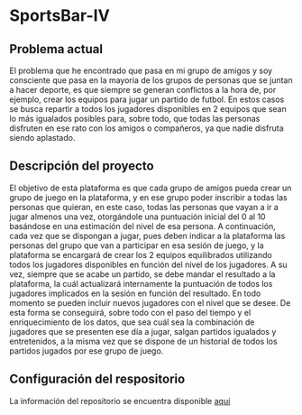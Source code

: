# SportsBar-IV

## Problema actual
El problema que he encontrado que pasa en mi grupo de amigos y soy consciente que pasa en la mayoría de los grupos de personas que se juntan a hacer deporte, es que siempre se generan conflictos a la hora de, por ejemplo, crear los equipos para jugar un partido de futbol.
En estos casos se busca repartir a todos los jugadores disponibles en 2 equipos que sean lo más igualados posibles para, sobre todo, que todas las personas disfruten en ese rato con los amigos o compañeros, ya que nadie disfruta siendo aplastado.

## Descripción del proyecto
El objetivo de esta plataforma es que cada grupo de amigos pueda crear un grupo de juego en la plataforma, y en ese grupo poder inscribir a todas las personas que quieran, en este caso, todas las personas que vayan a ir a jugar almenos una vez, otorgándole una puntuación inicial del 0 al 10 basándose en una estimación del nivel de esa persona.
A continuación, cada vez que se dispongan a jugar, pues deben indicar a la plataforma las personas del grupo que van a participar en esa sesión de juego, y la plataforma se encargará de crear los 2 equipos equilibrados utilizando todos los jugadores disponibles en función del nivel de los jugadores.
A su vez, siempre que se acabe un partido, se debe mandar el resultado a la plataforma, la cuál actualizará internamente la puntuación de todos los jugadores implicados en la sesión en función del resultado.
En todo momento se pueden incluir nuevos jugadores con el nivel que se desee. De esta forma se conseguirá, sobre todo con el paso del tiempo y el enriquecimiento de los datos, que sea cuál sea la combinación de jugadores que se presenten ese día a jugar, salgan partidos igualados y entretenidos, a la misma vez que se dispone de un historial de todos los partidos jugados por ese grupo de juego.

## Configuración del respositorio
La información del repositorio se encuentra disponible [aquí](https://github.com/manujurado1/SportsBar-IV/blob/Objetivo-0/docs/Configuracion_Repositorio.md)

